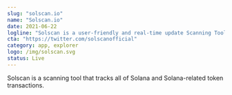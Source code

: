 ```yaml
---
slug: "solscan.io"
name: "Solscan.io"
date: 2021-06-22
logline: "Solscan is a user-friendly and real-time update Scanning Tool for the Solana Ecosystem."
cta: "https://twitter.com/solscanofficial"
category: app, explorer
logo: /img/solscan.svg
status: Live
---
```


Solscan is a scanning tool that tracks all of Solana and Solana-related token transactions.
